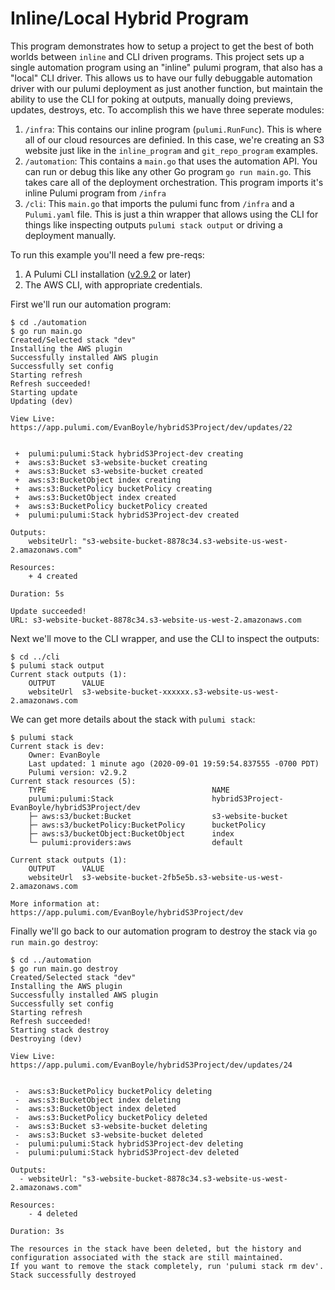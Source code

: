 # Inline/Local Hybrid Program

This program demonstrates how to setup a project to get the best of both worlds between `inline` and CLI driven programs. This project sets up a single automation program using an "inline" pulumi program, that also has a "local" CLI driver. This allows us to have our fully debuggable automation driver with our pulumi deployment as just another function, but maintain the ability to use the CLI for poking at outputs, manually doing previews, updates, destroys, etc. To accomplish this we have three seperate modules:

1. `/infra`: This contains our inline program (`pulumi.RunFunc`). This is where all of our cloud resources are definied. In this case, we're creating an S3 website just like in the `inline_program` and `git_repo_program` examples.
2. `/automation`: This contains a `main.go` that uses the automation API. You can run or debug this like any other Go program `go run main.go`. This takes care all of the deployment orchestration. This program imports it's inline Pulumi program from `/infra`
3. `/cli`: This `main.go` that imports the pulumi func from `/infra` and a `Pulumi.yaml` file. This is just a thin wrapper that allows using the CLI for things like inspecting outputs `pulumi stack output` or driving a deployment manually.


To run this example you'll need a few pre-reqs:
1. A Pulumi CLI installation ([v2.9.2](https://www.pulumi.com/docs/get-started/install/versions/) or later)
2. The AWS CLI, with appropriate credentials.

First we'll run our automation program:

```shell
$ cd ./automation
$ go run main.go
Created/Selected stack "dev"
Installing the AWS plugin
Successfully installed AWS plugin
Successfully set config
Starting refresh
Refresh succeeded!
Starting update
Updating (dev)

View Live: https://app.pulumi.com/EvanBoyle/hybridS3Project/dev/updates/22


 +  pulumi:pulumi:Stack hybridS3Project-dev creating 
 +  aws:s3:Bucket s3-website-bucket creating 
 +  aws:s3:Bucket s3-website-bucket created 
 +  aws:s3:BucketObject index creating 
 +  aws:s3:BucketPolicy bucketPolicy creating 
 +  aws:s3:BucketObject index created 
 +  aws:s3:BucketPolicy bucketPolicy created 
 +  pulumi:pulumi:Stack hybridS3Project-dev created 
 
Outputs:
    websiteUrl: "s3-website-bucket-8878c34.s3-website-us-west-2.amazonaws.com"

Resources:
    + 4 created

Duration: 5s

Update succeeded!
URL: s3-website-bucket-8878c34.s3-website-us-west-2.amazonaws.com
```

Next we'll move to the CLI wrapper, and use the CLI to inspect the outputs:

```shell
$ cd ../cli
$ pulumi stack output
Current stack outputs (1):
    OUTPUT      VALUE
    websiteUrl  s3-website-bucket-xxxxxx.s3-website-us-west-2.amazonaws.com
```

We can get more details about the stack with `pulumi stack`:
```shell
$ pulumi stack
Current stack is dev:
    Owner: EvanBoyle
    Last updated: 1 minute ago (2020-09-01 19:59:54.837555 -0700 PDT)
    Pulumi version: v2.9.2
Current stack resources (5):
    TYPE                                     NAME
    pulumi:pulumi:Stack                      hybridS3Project-EvanBoyle/hybridS3Project/dev
    ├─ aws:s3/bucket:Bucket                  s3-website-bucket
    ├─ aws:s3/bucketPolicy:BucketPolicy      bucketPolicy
    ├─ aws:s3/bucketObject:BucketObject      index
    └─ pulumi:providers:aws                  default

Current stack outputs (1):
    OUTPUT      VALUE
    websiteUrl  s3-website-bucket-2fb5e5b.s3-website-us-west-2.amazonaws.com

More information at: https://app.pulumi.com/EvanBoyle/hybridS3Project/dev
```

Finally we'll go back to our automation program to destroy the stack via `go run main.go destroy`:

```shell
$ cd ../automation
$ go run main.go destroy
Created/Selected stack "dev"
Installing the AWS plugin
Successfully installed AWS plugin
Successfully set config
Starting refresh
Refresh succeeded!
Starting stack destroy
Destroying (dev)

View Live: https://app.pulumi.com/EvanBoyle/hybridS3Project/dev/updates/24


 -  aws:s3:BucketPolicy bucketPolicy deleting 
 -  aws:s3:BucketObject index deleting 
 -  aws:s3:BucketObject index deleted 
 -  aws:s3:BucketPolicy bucketPolicy deleted 
 -  aws:s3:Bucket s3-website-bucket deleting 
 -  aws:s3:Bucket s3-website-bucket deleted 
 -  pulumi:pulumi:Stack hybridS3Project-dev deleting 
 -  pulumi:pulumi:Stack hybridS3Project-dev deleted 
 
Outputs:
  - websiteUrl: "s3-website-bucket-8878c34.s3-website-us-west-2.amazonaws.com"

Resources:
    - 4 deleted

Duration: 3s

The resources in the stack have been deleted, but the history and configuration associated with the stack are still maintained. 
If you want to remove the stack completely, run 'pulumi stack rm dev'.
Stack successfully destroyed
```